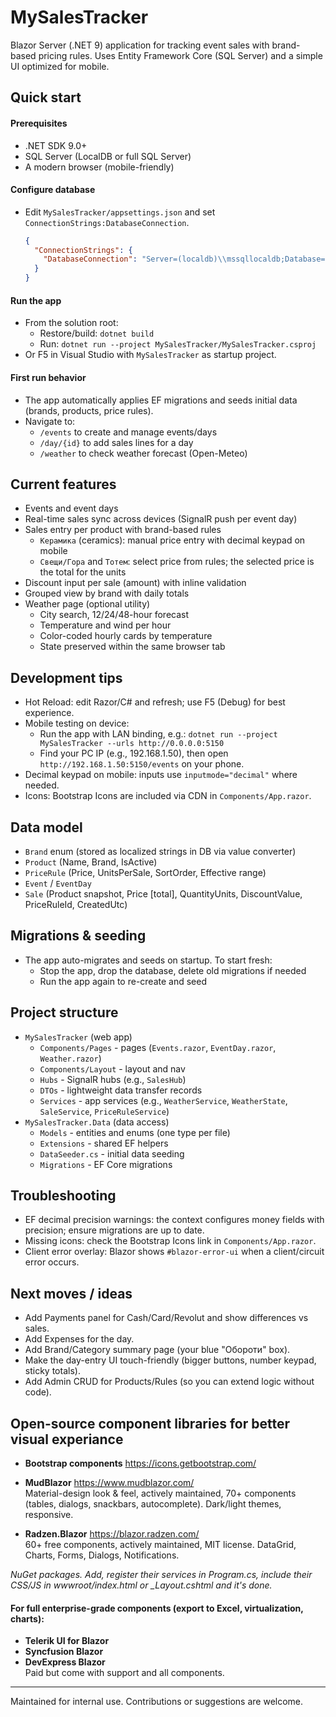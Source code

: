 # MySalesTracker

Blazor Server (.NET 9) application for tracking event sales with brand-based pricing rules. Uses Entity Framework Core (SQL Server) and a simple UI optimized for mobile.

## Quick start

#### Prerequisites

- .NET SDK 9.0+
- SQL Server (LocalDB or full SQL Server)
- A modern browser (mobile-friendly)

#### Configure database

- Edit `MySalesTracker/appsettings.json` and set `ConnectionStrings:DatabaseConnection`.
  ```json
  {
    "ConnectionStrings": {
      "DatabaseConnection": "Server=(localdb)\\mssqllocaldb;Database=MySalesTracker;Trusted_Connection=True;MultipleActiveResultSets=true"
    }
  }
  ```

#### Run the app

- From the solution root:
  - Restore/build: `dotnet build`
  - Run: `dotnet run --project MySalesTracker/MySalesTracker.csproj`
- Or F5 in Visual Studio with `MySalesTracker` as startup project.

#### First run behavior

- The app automatically applies EF migrations and seeds initial data (brands, products, price rules).
- Navigate to:
  - `/events` to create and manage events/days
  - `/day/{id}` to add sales lines for a day
  - `/weather` to check weather forecast (Open-Meteo)

## Current features

- Events and event days
- Real-time sales sync across devices (SignalR push per event day)
- Sales entry per product with brand-based rules
  - `Керамика` (ceramics): manual price entry with decimal keypad on mobile
  - `Свещи/Гора` and `Тотем`: select price from rules; the selected price is the total for the units
- Discount input per sale (amount) with inline validation
- Grouped view by brand with daily totals
- Weather page (optional utility)
  - City search, 12/24/48-hour forecast
  - Temperature and wind per hour
  - Color-coded hourly cards by temperature
  - State preserved within the same browser tab

## Development tips

- Hot Reload: edit Razor/C# and refresh; use F5 (Debug) for best experience.
- Mobile testing on device:
  - Run the app with LAN binding, e.g.: `dotnet run --project MySalesTracker --urls http://0.0.0.0:5150`
  - Find your PC IP (e.g., 192.168.1.50), then open `http://192.168.1.50:5150/events` on your phone.
- Decimal keypad on mobile: inputs use `inputmode="decimal"` where needed.
- Icons: Bootstrap Icons are included via CDN in `Components/App.razor`.

## Data model

- `Brand` enum (stored as localized strings in DB via value converter)
- `Product` (Name, Brand, IsActive)
- `PriceRule` (Price, UnitsPerSale, SortOrder, Effective range)
- `Event` / `EventDay`
- `Sale` (Product snapshot, Price [total], QuantityUnits, DiscountValue, PriceRuleId, CreatedUtc)

## Migrations & seeding

- The app auto-migrates and seeds on startup. To start fresh:
  - Stop the app, drop the database, delete old migrations if needed
  - Run the app again to re-create and seed

## Project structure

- `MySalesTracker` (web app)
  - `Components/Pages` - pages (`Events.razor`, `EventDay.razor`, `Weather.razor`)
  - `Components/Layout` - layout and nav
  - `Hubs` - SignalR hubs (e.g., `SalesHub`)
  - `DTOs` - lightweight data transfer records
  - `Services` - app services (e.g., `WeatherService`, `WeatherState`, `SaleService`, `PriceRuleService`)
- `MySalesTracker.Data` (data access)
  - `Models` - entities and enums (one type per file)
  - `Extensions` - shared EF helpers
  - `DataSeeder.cs` - initial data seeding
  - `Migrations` - EF Core migrations

## Troubleshooting

- EF decimal precision warnings: the context configures money fields with precision; ensure migrations are up to date.
- Missing icons: check the Bootstrap Icons link in `Components/App.razor`.
- Client error overlay: Blazor shows `#blazor-error-ui` when a client/circuit error occurs.

## Next moves / ideas

- Add Payments panel for Cash/Card/Revolut and show differences vs sales.
- Add Expenses for the day.
- Add Brand/Category summary page (your blue "Обороти" box).
- Make the day-entry UI touch-friendly (bigger buttons, number keypad, sticky totals).
- Add Admin CRUD for Products/Rules (so you can extend logic without code).

## Open-source component libraries for better visual experiance

- **Bootstrap components** https://icons.getbootstrap.com/

- **MudBlazor** https://www.mudblazor.com/ \
  Material-design look & feel, actively maintained, 70+ components (tables, dialogs, snackbars, autocomplete). Dark/light themes, responsive.

- **Radzen.Blazor** https://blazor.radzen.com/ \
  60+ free components, actively maintained, MIT license. DataGrid, Charts, Forms, Dialogs, Notifications.

_NuGet packages. Add, register their services in Program.cs, include their CSS/JS in wwwroot/index.html or \_Layout.cshtml and it's done._

#### For full enterprise-grade components (export to Excel, virtualization, charts):

- **Telerik UI for Blazor**
- **Syncfusion Blazor**
- **DevExpress Blazor**\
  Paid but come with support and all components.

---

Maintained for internal use. Contributions or suggestions are welcome.

